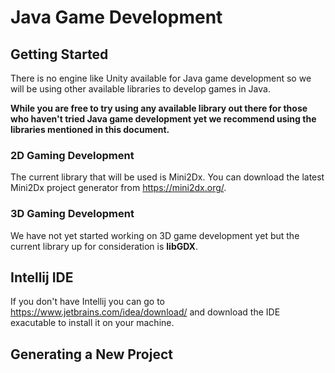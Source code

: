 Java Game Development
=====================

## Getting Started

There is no engine like Unity available for Java
game development so we will be using other available
libraries to develop games in Java.

**While you are free to try using any available library
out there for those who haven't tried Java game development
yet we recommend using the libraries mentioned in this document.**

### 2D Gaming Development

The current library that will be used is Mini2Dx.
You can download the latest Mini2Dx project generator
from https://mini2dx.org/.

### 3D Gaming Development

We have not yet started working on 3D game development
yet but the current library up for consideration is **libGDX**.

## Intellij IDE

If you don't have Intellij you can go to
https://www.jetbrains.com/idea/download/
and download the IDE exacutable to install it on your
machine.

## Generating a New Project
